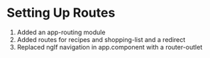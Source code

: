 # Setting Up Routes
01. Added an app-routing module
02. Added routes for recipes and shopping-list and a redirect
03. Replaced ngIf navigation in app.component with a router-outlet